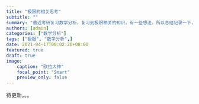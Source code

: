 ```yaml
---
title: "极限的相关思考"
subtitle: ""
summary: "最近考研复习数学分析，复习到极限相关的知识，有一些想法，所以总结记录一下，写成了这篇文章"
authors: [admin]
categories: ["数学分析"]
tags: ["极限", "数学分析",]
date: 2021-04-17T00:02:20+08:00
featured: true
draft: true
image:
    caption: "欧拉大神"
    focal_point: "Smart"
    preview_only: false
---
```


待更新。。。
